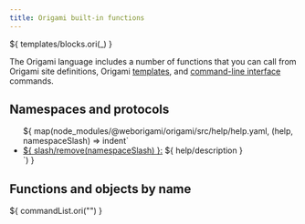 ```yaml
---
title: Origami built-in functions
---
```


${ templates/blocks.ori(\_) }

The Origami language includes a number of functions that you can call from Origami site definitions, Origami [templates](/language/templates.html), and [command-line interface](/cli/) commands.

## Namespaces and protocols

<ul>
${ map(node_modules/@weborigami/origami/src/help/help.yaml, (help, namespaceSlash) => indent`
  <li>
    <a href="${
      help/collection ?? !help/commands
        ? `${ slash/remove(namespaceSlash) }.html`
        : namespaceSlash
    }">${ slash/remove(namespaceSlash) }:</a>
    ${ help/description }
  </li>
`) }
</ul>

## Functions and objects by name

${ commandList.ori("") }
